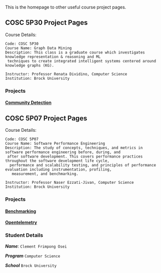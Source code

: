 This is the homepage to other useful course project pages.

## COSC 5P30 Project Pages
Course Details:
```
Code: COSC 5P30
Course Name: Graph Data Mining
Description: This class is a graduate course which investigates knowledge representation & reasoning and ML
 techniques to create integrated intelligent systems centered around knowledge graphs (KG). 

Instructor: Professor Renata Dividino, Computer Science
Institution: Brock University
```
### Projects
#### [Community Detection](https://frimps-astro.github.io/community-detection)


## COSC 5P07 Project Pages
Course Details:
```
Code: COSC 5P07
Course Name: Software Performance Engineering
Description: The study of concepts, techniques, and metrics in software performance engineering before, during, and
 after software development. This covers performance practices throughout the software development life cycle,
  performance and scalability testing, and principles of performance evaluation including instrumentation, profiling,
   measurement, and benchmarking.

Instructor: Professor Naser Ezzati-Jivan, Computer Science
Institution: Brock University
```
### Projects
#### [Benchmarking](https://frimps-astro.github.io/benchmarking)
#### [Opentelemetry](https://frimps-astro.github.io/opentelemetry)


### Student Details
***Name***: `Clement Frimpong Osei`

***Program*** `Computer Science`

***School*** `Brock University`